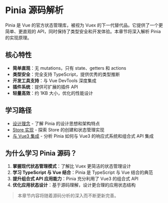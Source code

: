 # Pinia 源码解析

Pinia 是 Vue 的官方状态管理库，被视为 Vuex 的下一代替代品。它提供了一个更简单、更直观的 API，同时保持了类型安全和开发体验。本章节将深入解析 Pinia 的实现原理。

## 核心特性

- **简单直观**：无 mutations，只有 state、getters 和 actions
- **类型安全**：完全支持 TypeScript，提供优秀的类型推断
- **开发工具支持**：与 Vue DevTools 深度集成
- **插件系统**：提供可扩展的插件 API
- **轻量高效**：约 1KB 大小，优化的性能设计

## 学习路径

- [设计理念](/ecosystem/pinia/design) - 了解 Pinia 的设计思想和架构特点
- [Store 实现](/ecosystem/pinia/store) - 探索 Store 的创建和状态管理实现
- [与 Vue3 集成](/ecosystem/pinia/integration) - 分析 Pinia 如何与 Vue3 的响应式系统和组合式 API 集成

## 为什么学习 Pinia 源码？

1. **掌握现代状态管理模式**：了解比 Vuex 更简洁的状态管理设计
2. **学习 TypeScript 与 Vue 结合**：Pinia 是 TypeScript 与 Vue 结合的典范
3. **提升组合式 API 应用能力**：Pinia 充分利用了 Vue3 的组合式 API
4. **优化应用状态设计**：基于源码理解，设计更合理的应用状态结构

> 本章节内容将随着源码分析的深入而不断更新完善。

